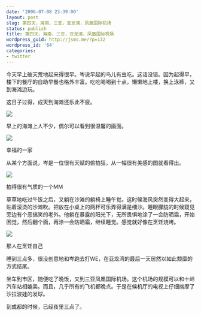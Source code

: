 ```yaml
---
date: '2006-07-08 23:39:00'
layout: post
slug: 第四天，海南，三亚，亚龙湾，凤凰国际机场
status: publish
title: 第四天，海南，三亚，亚龙湾，凤凰国际机场
wordpress_guid: http://jsms.me/?p=132
wordpress_id: '64'
categories:
- twitter
---
```


今天早上破天荒地起来得很早。岑说早起的鸟儿有虫吃。这话没错。因为起得早，楼下的餐厅的自助早餐也格外丰富。吃吃喝喝到十点，懒懒地上楼，换上泳裤，又到海滩边玩。


这日子过得，成天到海滩还乐此不疲。


[![](http://tk.files.storage.msn.com/x1pRTZV02Ww2pnGvrhyBzMu0O2Y7Amz02iXsb_ndr4apDxZZzcvQSVzjFNBfCMHwCvF2AIup2GivHeQsJhyJJKw3wwme0U9TCbM56v5dLaMHQnDZfXbSHWy3Ek9qzDogKX5)](http://tk.files.storage.msn.com/x1pRTZV02Ww2pnGvrhyBzMu0O2Y7Amz02iXsb_ndr4apDxZZzcvQSVzjFNBfCMHwCvF2AIup2GivHeQsJhyJJKw3wwme0U9TCbM56v5dLaMHQnDZfXbSHWy3Ek9qzDogKX5)


早上的海滩上人不少，偶尔可以看到很温馨的画面。


[![](http://tk.files.storage.msn.com/x1pRTZV02Ww2pnGvrhyBzMu0MA5EO6zwN3jdS0d2TmmKrmewA50qtZ2ibjB9muRVCMfsCub5OwVywR76cc68cuv0eCLsmPttU7FgZiNLpuTrBYWYKFrERhsbOgr92GlLHY9BNnWDhZlJQ0)](http://tk.files.storage.msn.com/x1pRTZV02Ww2pnGvrhyBzMu0MA5EO6zwN3jdS0d2TmmKrmewA50qtZ2ibjB9muRVCMfsCub5OwVywR76cc68cuv0eCLsmPttU7FgZiNLpuTrBYWYKFrERhsbOgr92GlLHY9BNnWDhZlJQ0)


幸福的一家


从某个方面说，岑是一位很有天赋的偷拍狂，从一幅很有美感的图就看得出。


[![](http://tk.files.storage.msn.com/x1pRTZV02Ww2pnGvrhyBzMu0HnbayaMqTnXQQjJ50Yvxj-3i3TmWRNVoQEhWnxVKa76UGWixRvWLdCRvwB5jFZ-ugeUGrnjsJtoPIkEd61BjE7WZCcCUkxhsOrA1CSs73Mggqwmu_erv2g)](http://tk.files.storage.msn.com/x1pRTZV02Ww2pnGvrhyBzMu0HnbayaMqTnXQQjJ50Yvxj-3i3TmWRNVoQEhWnxVKa76UGWixRvWLdCRvwB5jFZ-ugeUGrnjsJtoPIkEd61BjE7WZCcCUkxhsOrA1CSs73Mggqwmu_erv2g)


拍得很有气质的一个MM


草草地吃过午饭之后，又躺在沙滩的躺椅上睡午觉。这时候海风突然变得大起来，贴着滚烫的沙滩吹。把放在小桌上的两杯可乐弄得满是细沙。睡眼朦胧的时候窥见旁边有个恶搞笑的老外。他躺在暴露的阳光下，无所畏惧地涂了一会防晒霜，开始困觉，然后翻个面，再涂一会防晒霜，继续睡觉。感觉就好像在烹饪烧烤。


[![](http://tk.files.storage.msn.com/x1pRTZV02Ww2pnGvrhyBzMu0Ja1-gKi_yQgUNf2Rxx3GPIyxrCT2fXNo1oKCNKx11m6M5o1rw1r4gWpRhSSiHoY5hf43PkTXykRpiSyXKJIhvVKW5OsJFpkFIk1mm_nTV-N0ywUzOnrn-U)](http://tk.files.storage.msn.com/x1pRTZV02Ww2pnGvrhyBzMu0Ja1-gKi_yQgUNf2Rxx3GPIyxrCT2fXNo1oKCNKx11m6M5o1rw1r4gWpRhSSiHoY5hf43PkTXykRpiSyXKJIhvVKW5OsJFpkFIk1mm_nTV-N0ywUzOnrn-U)


那人在烹饪自己


睡到三点多，很没创意地和岑跑去打WE，在亚龙湾的最后一天居然以如此颓靡的方式结尾。


坐车到市区，随便吃了晚饭，又到三亚凤凰国际机场。这个机场的规模可以和十岭汽车站相媲美。而且，几乎所有的飞机都晚点。于是在候机厅的电视上仔细揣摩了沙拉波娃的发球。


到成都的时候，已经夜里三点了。
